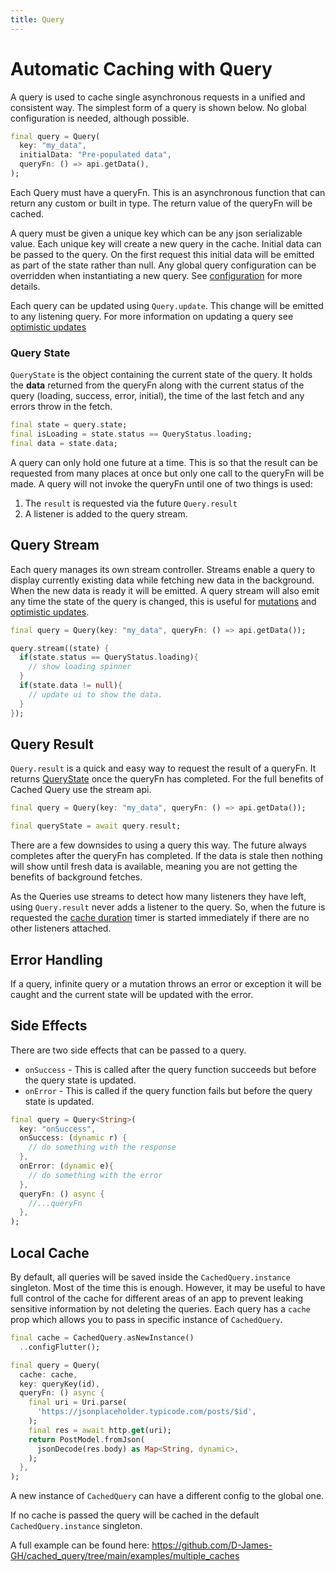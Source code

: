 ```yaml
---
title: Query
---
```


# Automatic Caching with Query

A query is used to cache single asynchronous requests in a unified and consistent way. The simplest form of a query is
shown below. No global configuration is needed, although possible.

```dart
final query = Query(
  key: "my_data", 
  initialData: "Pre-populated data",
  queryFn: () => api.getData(),
);
```

Each Query must have a queryFn. This is an asynchronous function that can return any custom or built in type. The return 
value of the queryFn will be cached. 

A query must be given a unique key which can be any json serializable value. Each unique key will create a new query in
the cache. Initial data can be passed to the query. On the first request this initial data will be emitted as part of the state 
rather than null. Any global query configuration can be overridden when instantiating a new query. See [configuration](/docs/guides/configuration)
for more details.

Each query can be updated using `Query.update`. This change will be emitted to any listening query. For more information
on updating a query see [optimistic updates](/docs/guides/optimistic-updates)

### Query State
`QueryState` is the object containing the current state of the query. It holds the **data** returned from the queryFn
along with the current status of the query (loading, success, error, initial), the time of the last fetch and any errors
throw in the fetch.
```dart
final state = query.state;
final isLoading = state.status == QueryStatus.loading;
final data = state.data;
```

A query can only hold one future at a time. This is so that the result can be requested from many places at once but only
one call to the queryFn will be made. A query will not invoke the queryFn until one of two things is used:

1. The `result` is requested via the future `Query.result`
2. A listener is added to the query stream.

## Query Stream

Each query manages its own stream controller. Streams enable a query to display currently existing data while fetching 
new data in the background. When the new data is ready it will be emitted. A query stream will also emit any time the 
state of the query is changed, this is useful for [mutations](/docs/guides/mutations) and 
[optimistic updates](/docs/guides/optimistic-updates).


```dart
final query = Query(key: "my_data", queryFn: () => api.getData());

query.stream((state) {
  if(state.status == QueryStatus.loading){
    // show loading spinner
  }
  if(state.data != null){
    // update ui to show the data.
  }
});
```

## Query Result

`Query.result` is a quick and easy way to request the result of a queryFn. It returns [QueryState](#query-state) once
the queryFn has completed. For the full benefits of Cached Query use the stream api.


```dart
final query = Query(key: "my_data", queryFn: () => api.getData());

final queryState = await query.result;
```

There are a few downsides to using a query this way. The future always completes after the queryFn has completed. If the 
data is stale then nothing will show until fresh data is available, meaning you are not getting the benefits of 
background fetches. 

As the Queries use streams to detect how many listeners they have left, using `Query.result` never adds a 
listener to the query. So, when the future is requested the [cache duration](/docs/guides/configuration) timer is started
immediately if there are no other listeners attached.

## Error Handling

If a query, infinite query or a mutation throws an error or exception it will be caught and the current state will be
updated with the error. 

## Side Effects

There are two side effects that can be passed to a query. 
- `onSuccess` - This is called after the query function succeeds but before the query state is updated.
- `onError` - This is called if the query function fails but before the query state is updated.
```dart
final query = Query<String>(
  key: "onSuccess",
  onSuccess: (dynamic r) { 
    // do something with the response
  },
  onError: (dynamic e){
    // do something with the error
  },
  queryFn: () async {
    //...queryFn
  },
);
```
## Local Cache
By default, all queries will be saved inside the `CachedQuery.instance` singleton. Most of the time this is enough. 
However, it may be useful to have full control of the cache for different areas of an app to prevent leaking sensitive 
information by not deleting the queries. Each query has a `cache` prop which allows you to pass in specific instance of `CachedQuery`.

```dart
final cache = CachedQuery.asNewInstance()
  ..configFlutter();

final query = Query(
  cache: cache,
  key: queryKey(id),
  queryFn: () async {
    final uri = Uri.parse(
      'https://jsonplaceholder.typicode.com/posts/$id',
    );
    final res = await http.get(uri);
    return PostModel.fromJson(
      jsonDecode(res.body) as Map<String, dynamic>,
    );
  },
);
```
A new instance of  `CachedQuery` can have a different config to the global one. 

If no cache is passed the query will be cached in the default `CachedQuery.instance` singleton.

A full example can be found here: https://github.com/D-James-GH/cached_query/tree/main/examples/multiple_caches

